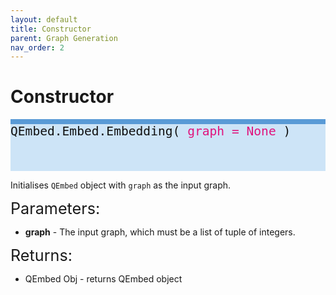 ```yaml
---
layout: default
title: Constructor
parent: Graph Generation
nav_order: 2
---
```


# Constructor

<p style="text-align: left;">
<span style="display: block; color: #111111; background-color: #cde4f7; border-top: 8px solid; border-top-color: #599ad6; font-family: Monospace; font-size: 1.4em; height: 75px;">
	QEmbed.Embed.Embedding(
	<span style = "color: #e0147d;"> graph = None </span>
	)
</span>
</p>

Initialises `QEmbed` object with `graph` as the input graph.

<span style="font-size:1.8em;">Parameters:</span>
* **graph** - The input graph, which must be a list of tuple of integers. 

<span style="font-size:1.8em;">Returns:</span>
* QEmbed Obj - returns QEmbed object
